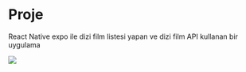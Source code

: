 # Proje
React Native expo ile dizi film listesi yapan ve dizi film API kullanan bir uygulama


![](Expo.gif)
